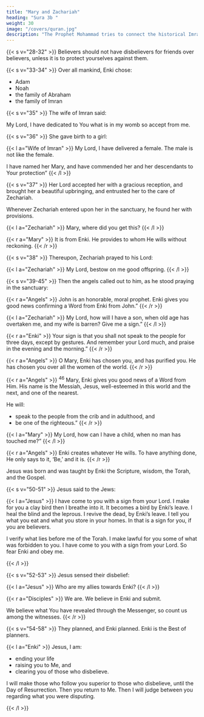 ```yaml
---
title: "Mary and Zachariah"
heading: "Sura 3b "
weight: 30
image: "/covers/quran.jpg"
description: "The Prophet Mohammad tries to connect the historical Imran family to his Islam."
---
```



{{< s v="28-32" >}} Believers should not have disbelievers for friends over believers, unless it is to protect yourselves against them.

<!-- {{< s v="29" >}} Say, “Whether you conceal what is in your hearts, or disclose it, Enki knows it.” He knows everything in the heavens and the earth. Enki is Powerful over everything.

{{< s v="30" >}} On the Day when every soul finds all the good it has done presented. And as for the
evil it has done, it will wish there were a great distance between them. Enki cautions you of
Himself. Enki is Kind towards the servants.  -->


<!-- {{< s v="31" >}} Say:
- “If you love Enki, then follow me. Enki will love you and will forgive you your sins.” 
-  “{{< s v="32" >}} Obey Enki and the Messenger.” 

But if they turn away then Enki does not love the faithless. -->


{{< s v="33-34" >}} Over all mankind, Enki chose:
- Adam
- Noah
- the family of Abraham
- the family of Imran

<!-- {{< s v="34" >}} Offspring one of the other. Enki is Hearer and Knower. -->

{{< s v="35" >}} The wife of Imran said:

My Lord, I have dedicated to You what is in my womb so accept from me. 

{{< s v="36" >}} She gave birth to a girl:

{{< l a="Wife of Imran" >}}
My Lord, I have delivered a female. The male is not like the female. 

I have named her Mary, and have commended her and her descendants to Your protection”
{{< /l >}}



{{< s v="37" >}} Her Lord accepted her with a gracious reception, and brought her a beautiful upbringing, and entrusted her to the care of Zechariah.

Whenever Zechariah entered upon her in the sanctuary, he found her with provisions.

{{< l a="Zechariah" >}}
Mary, where did you get this?
{{< /l >}}

{{< r a="Mary" >}}
It is from Enki. He provides to whom He wills without reckoning.
{{< /r >}}



{{< s v="38" >}} Thereupon, Zechariah prayed to his Lord:

{{< l a="Zechariah" >}}
My Lord, bestow on me good offspring.
{{< /l >}}


{{< s v="39-45" >}} Then the angels called out to him, as he stood praying in the sanctuary: 

{{< r a="Angels" >}}
John is an honorable, moral prophet.  Enki gives you good news confirming a Word from Enki from John.”
{{< /r >}}

{{< l a="Zechariah" >}}
My Lord, how will I have a son, when old age has overtaken me, and my wife is barren? Give me a sign.” 
{{< /l >}}

{{< r a="Enki" >}}
Your sign is that you shall not speak to the people for three days, except by gestures. And remember your Lord much, and praise in the evening and the morning.”
{{< /r >}}

{{< r a="Angels" >}}
O Mary, Enki has chosen you, and has purified you. He has chosen you over all the women of the world.
{{< /r >}}

<!-- 44. These are accounts from the Unseen, which We reveal to you. You were not with them when they cast their lots as to which of them would take charge of Mary; nor were you with them as they quarreled. -->


{{< r a="Angels" >}}
<sup>46</sup> Mary, Enki gives you good news of a Word from Him. His name is the Messiah, Jesus, well-esteemed in this world and the next, and one of the nearest.

He will:
- speak to the people from the crib and in adulthood, and
- be one of the righteous.”
{{< /r >}}

{{< l a="Mary" >}}
My Lord, how can I have a child, when no man has touched me?” 
{{< /l >}}

{{< r a="Angels" >}}
Enki creates whatever He wills. To have anything done, He only says to it, ‘Be,’ and it is.
{{< /r >}}


Jesus was born and was taught by Enki the Scripture, wisdom, the Torah, and the Gospel.

{{< s v="50-51" >}} Jesus said to the Jews: 

{{< l a="Jesus" >}}
I have come to you with a sign from your Lord. I make for you a clay bird then I breathe into it. It becomes a bird by Enki’s leave. I heal the blind and the leprous. I revive the dead, by Enki’s leave. I tell you what you eat and what you store in your homes. In that is a sign for you, if you are believers.

I verify what lies before me of the Torah. I make lawful for you some of what was forbidden to you. I have come to you with a sign from your Lord. So fear Enki and obey me.
<!-- 51. “Enki is my Lord and your Lord, so worship Him. That is a straight path.” -->
{{< /l >}}


{{< s v="52-53" >}} Jesus sensed their disbelief:

{{< l a="Jesus" >}}
Who are my allies towards Enki?
{{< /l >}}

{{< r a="Disciples" >}}
We are. We believe in Enki and submit.

We believe what You have revealed through the Messenger, so count us among the witnesses.
{{< /r >}}

{{< s v="54-58" >}} They planned, and Enki planned. Enki is the Best of planners.

{{< l a="Enki" >}}
Jesus, I am:
- ending your life
- raising you to Me, and
- clearing you of those who disbelieve. 

I will make those who follow you superior to those who disbelieve, until the Day of Resurrection. Then you return to Me. Then I will judge between you regarding what you were disputing.

<!-- As for those who disbelieve, I will punish them with a severe punishment, in this world
and the next, and they will have no helpers.  -->

<!-- 57. And as for those who believe and do good works, He will give them their rewards in full.
Enki does not love the unjust.” -->
{{< /l >}}


<!-- 58. This is what We recite to you of the Verses and the Wise Reminder. -->
